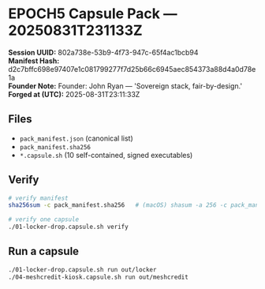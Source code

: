 # EPOCH5 Capsule Pack — 20250831T231133Z

**Session UUID:** 802a738e-53b9-4f73-947c-65f4ac1bcb94  
**Manifest Hash:** d2c7bffc698e97407e1c081799277f7d25b66c6945aec854373a88d4a0d78e1a  
**Founder Note:** Founder: John Ryan — 'Sovereign stack, fair-by-design.'  
**Forged at (UTC):** 2025-08-31T23:11:33Z

## Files
- `pack_manifest.json` (canonical list)
- `pack_manifest.sha256`
- `*.capsule.sh` (10 self-contained, signed executables)

## Verify
```bash
# verify manifest
sha256sum -c pack_manifest.sha256   # (macOS) shasum -a 256 -c pack_manifest.sha256

# verify one capsule
./01-locker-drop.capsule.sh verify
```

## Run a capsule
```bash
./01-locker-drop.capsule.sh run out/locker
./04-meshcredit-kiosk.capsule.sh run out/meshcredit
```
